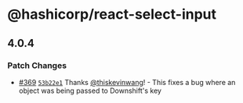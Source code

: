 # @hashicorp/react-select-input

## 4.0.4

### Patch Changes

- [#369](https://github.com/hashicorp/react-components/pull/369) [`53b22e1`](https://github.com/hashicorp/react-components/commit/53b22e177653edb70c803bc0eb471fa2e8206333) Thanks [@thiskevinwang](https://github.com/thiskevinwang)! - This fixes a bug where an object was being passed to Downshift's key
